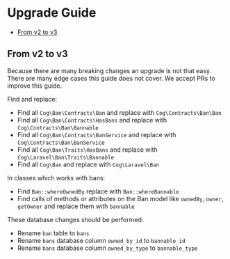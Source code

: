 # Upgrade Guide

- [From v2 to v3](#from-v2-to-v3)

## From v2 to v3

Because there are many breaking changes an upgrade is not that easy. There are many edge cases this guide does not cover.
We accept PRs to improve this guide.

Find and replace: 

- Find all `Cog\Ban\Contracts\Ban` and replace with `Cog\Contracts\Ban\Ban`
- Find all `Cog\Ban\Contracts\HasBans` and replace with `Cog\Contracts\Ban\Bannable`
- Find all `Cog\Ban\Contracts\BanService` and replace with `Cog\Contracts\Ban\BanService`
- Find all `Cog\Ban\Traits\HasBans` and replace with `Cog\Laravel\Ban\Traits\Bannable`
- Find all `Cog\Ban` and replace with `Cog\Laravel\Ban`

In classes which works with bans:

- Find `Ban::whereOwnedBy` replace with `Ban::whereBannable`
- Find calls of methods or attributes on the Ban model like `ownedBy`, `owner`, `getOwner` and replace them with `bannable`

These database changes should be performed:

- Rename `ban` table to `bans`
- Rename `bans` database column `owned_by_id` to `bannable_id`
- Rename `bans` database column `owned_by_type` to `bannable_type`
